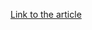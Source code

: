 [Link to the article](https://threat.boutique/2025/03/the-evolution-of-malware-infection-chains-a-historical-analysis-of-multiplication-and-complexity-over-the-years)
